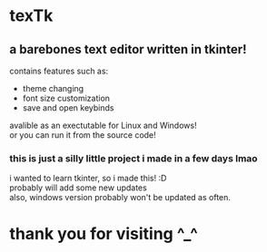 # texTk
**a barebones text editor written in tkinter!**
---
contains features such as:
- theme changing
- font size customization
- save and open keybinds

avalible as an exectutable for Linux and Windows!\
or you can run it from the source code!

### this is just a silly little project i made in a few days lmao
i wanted to learn tkinter, so i made this! :D\
probably will add some new updates\
also, windows version probably won't be updated as often.
# thank you for visiting ^_^
